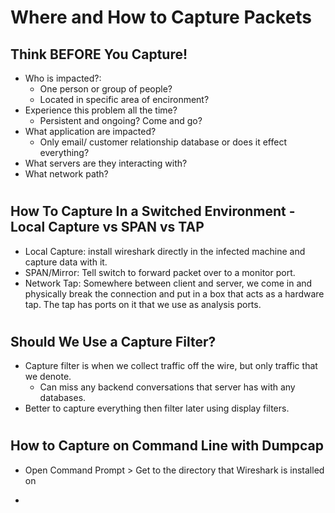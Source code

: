 # Where and How to Capture Packets

## Think BEFORE You Capture!

- Who is impacted?:
  - One person or group of people?
  - Located in specific area of encironment?
- Experience this problem all the time?
  - Persistent and ongoing? Come and go?
- What application are impacted?
  - Only email/ customer relationship database or does it effect everything?
- What servers are they interacting with?
- What network path?

#

## How To Capture In a Switched Environment - Local Capture vs SPAN vs TAP


- Local Capture: install wireshark directly in the infected machine and capture data with it.
- SPAN/Mirror: Tell switch to forward packet over to a monitor port.
- Network Tap: Somewhere between client and server, we come in and physically break the connection and put in a box that acts as a hardware tap. The tap has ports on it that we use as analysis ports.

#

## Should We Use a Capture Filter?

- Capture filter is when we collect traffic off the wire, but only traffic that we denote.
  - Can miss any backend conversations that server has with any databases.
- Better to capture everything then filter later using display filters.

#

## How to Capture on Command Line with Dumpcap

- Open Command Prompt > Get to the directory that Wireshark is installed on





- 
